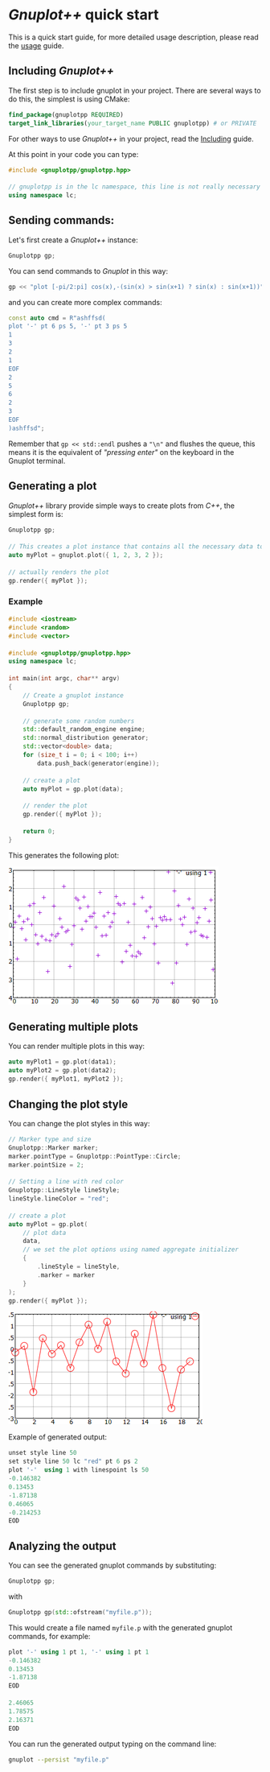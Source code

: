 <!-- LC_NOTICE_BEGIN
===============================================================================
|                        Copyright (C) 2021 Luca Ciucci                       |
|-----------------------------------------------------------------------------|
| Important notices:                                                          |
|  - This work is distributed under the MIT license, feel free to use this    |
|   work as you wish.                                                         |
|  - Read the license file for further info.                                  |
| Written by Luca Ciucci <luca.ciucci99@gmail.com>, 2021                      |
===============================================================================
LC_NOTICE_END -->

# _Gnuplot++_ quick start

This is a quick start guide, for more detailed usage description, please read the [usage](usage.md) guide.

## Including _Gnuplot++_

The first step is to include gnuplot in your project. There are several ways to do this, the simplest is using CMake:
```cmake
find_package(gnuplotpp REQUIRED)
target_link_libraries(your_target_name PUBLIC gnuplotpp) # or PRIVATE
```
For other ways to use _Gnuplot++_ in your project, read the [Including](Including.md) guide.

At this point in your code you can type:
```c++
#include <gnuplotpp/gnuplotpp.hpp>

// gnuplotpp is in the lc namespace, this line is not really necessary
using namespace lc;
```

## Sending commands:

Let's first create a _Gnuplot++_ instance:
```c++
Gnuplotpp gp;
```
You can send commands to _Gnuplot_ in this way:
```c++
gp << "plot [-pi/2:pi] cos(x),-(sin(x) > sin(x+1) ? sin(x) : sin(x+1))" << std::endl;
```
and you can create more complex commands:
```c++
const auto cmd = R"ashffsd(
plot '-' pt 6 ps 5, '-' pt 3 ps 5
1
3
2
1
EOF
2
5
6
2
3
EOF
)ashffsd";
```

Remember that `gp << std::endl` pushes a `"\n"` and flushes the queue, this means it is the equivalent of _"pressing enter"_ on the keyboard in the Gnuplot terminal.

## Generating a plot
_Gnuplot++_ library provide simple ways to create plots from _C++_, the simplest form is:
```c++
Gnuplotpp gp;

// This creates a plot instance that contains all the necessary data to render the chart
auto myPlot = gnuplot.plot({ 1, 2, 3, 2 });

// actually renders the plot
gp.render({ myPlot });
```

### Example

```c++
#include <iostream>
#include <random>
#include <vector>

#include <gnuplotpp/gnuplotpp.hpp>
using namespace lc;

int main(int argc, char** argv)
{
    // Create a gnuplot instance
    Gnuplotpp gp;

    // generate some random numbers
    std::default_random_engine engine;
    std::normal_distribution generator;
    std::vector<double> data;
    for (size_t i = 0; i < 100; i++)
        data.push_back(generator(engine));

    // create a plot
    auto myPlot = gp.plot(data);
    
    // render the plot
    gp.render({ myPlot });

    return 0;
}
```

This generates the following plot:

![](./img/basic_plot_001.PNG)

## Generating multiple plots

You can render multiple plots in this way:
```c++
auto myPlot1 = gp.plot(data1);
auto myPlot2 = gp.plot(data2);
gp.render({ myPlot1, myPlot2 });
```

## Changing the plot style

You can change the plot styles in this way:
```c++
// Marker type and size
Gnuplotpp::Marker marker;
marker.pointType = Gnuplotpp::PointType::Circle;
marker.pointSize = 2;

// Setting a line with red color
Gnuplotpp::LineStyle lineStyle;
lineStyle.lineColor = "red";

// create a plot
auto myPlot = gp.plot(
    // plot data
    data,
    // we set the plot options using named aggregate initializer
    {
        .lineStyle = lineStyle,
        .marker = marker
    }
);
gp.render({ myPlot });
```

![](./img/basic_plot_002.PNG)

Example of generated output:
```c++
unset style line 50
set style line 50 lc "red" pt 6 ps 2
plot '-'  using 1 with linespoint ls 50
-0.146382
0.13453
-1.87138
0.46065
-0.214253
EOD
```

## Analyzing the output

You can see the generated gnuplot commands by substituting:
```c++
Gnuplotpp gp;
```
with
```c++
Gnuplotpp gp(std::ofstream("myfile.p"));
```
This would create a file named `myfile.p` with the generated gnuplot commands, for example:
```c++
plot '-' using 1 pt 1, '-' using 1 pt 1
-0.146382
0.13453
-1.87138
EOD

2.46065
1.78575
2.16371
EOD
```

You can run the generated output typing on the command line:
```sh
gnuplot --persist "myfile.p"
```